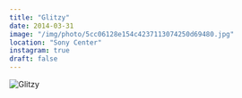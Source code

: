 ```yaml
---
title: "Glitzy"
date: 2014-03-31
image: "/img/photo/5cc06128e154c4237113074250d69480.jpg"
location: "Sony Center"
instagram: true
draft: false
---
```


![Glitzy](/img/photo/5cc06128e154c4237113074250d69480.jpg)
